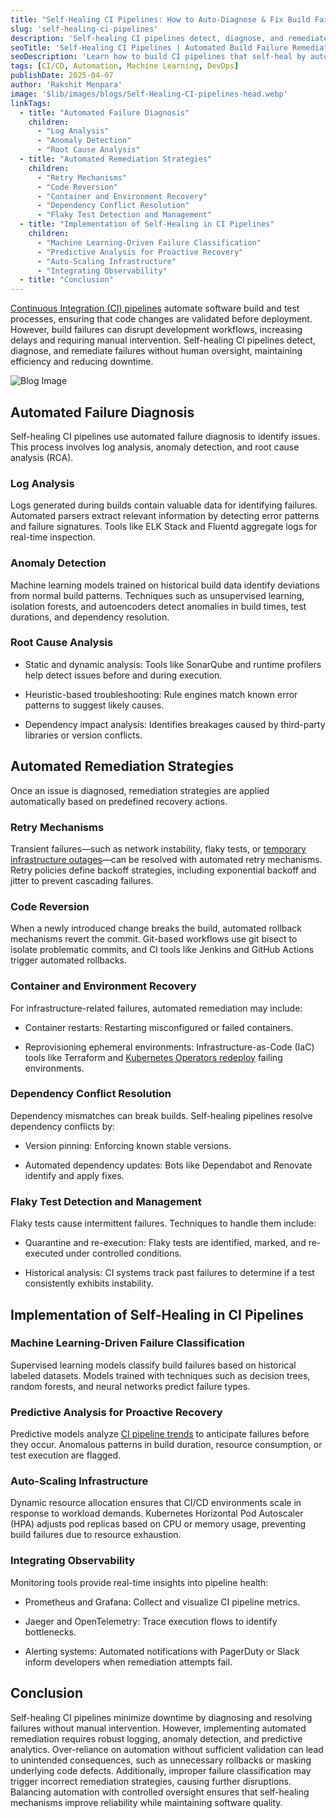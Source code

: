 ```yaml
---
title: "Self-Healing CI Pipelines: How to Auto-Diagnose & Fix Build Failures Without Human Intervention"
slug: 'self-healing-ci-pipelines'
description: 'Self-healing CI pipelines detect, diagnose, and remediate build failures without human intervention—preserving velocity and minimizing downtime.'
seoTitle: 'Self-Healing CI Pipelines | Automated Build Failure Remediation | Improwised Tech'
seoDescription: 'Learn how to build CI pipelines that self-heal by automatically detecting, diagnosing, and fixing build failures using ML and automation.'
tags: [CI/CD, Automation, Machine Learning, DevOps]
publishDate: 2025-04-07
author: 'Rakshit Menpara'
image: '$lib/images/blogs/Self-Healing-CI-pipelines-head.webp'
linkTags:
  - title: "Automated Failure Diagnosis"
    children:
      - "Log Analysis"
      - "Anomaly Detection"
      - "Root Cause Analysis"
  - title: "Automated Remediation Strategies"
    children:
      - "Retry Mechanisms"
      - "Code Reversion"
      - "Container and Environment Recovery"
      - "Dependency Conflict Resolution"
      - "Flaky Test Detection and Management"
  - title: "Implementation of Self-Healing in CI Pipelines"
    children: 
      - "Machine Learning-Driven Failure Classification"
      - "Predictive Analysis for Proactive Recovery"
      - "Auto-Scaling Infrastructure"
      - "Integrating Observability"
  - title: "Conclusion"
---
```



[Continuous Integration (CI) pipelines](/services/platform-engineering/continuous-integration/) automate software build and test processes, ensuring that code changes are validated before deployment. However, build failures can disrupt development workflows, increasing delays and requiring manual intervention. Self-healing CI pipelines detect, diagnose, and remediate failures without human oversight, maintaining efficiency and reducing downtime.

![Blog Image]($lib/images/blogs/Self-Healing-CI-pipelines-body.webp)

## Automated Failure Diagnosis

Self-healing CI pipelines use automated failure diagnosis to identify issues. This process involves log analysis, anomaly detection, and root cause analysis (RCA).

### Log Analysis

Logs generated during builds contain valuable data for identifying failures. Automated parsers extract relevant information by detecting error patterns and failure signatures. Tools like ELK Stack and Fluentd aggregate logs for real-time inspection.

### Anomaly Detection

Machine learning models trained on historical build data identify deviations from normal build patterns. Techniques such as unsupervised learning, isolation forests, and autoencoders detect anomalies in build times, test durations, and dependency resolution.

### Root Cause Analysis

* Static and dynamic analysis: Tools like SonarQube and runtime profilers help detect issues before and during execution.

* Heuristic-based troubleshooting: Rule engines match known error patterns to suggest likely causes.

* Dependency impact analysis: Identifies breakages caused by third-party libraries or version conflicts.

## Automated Remediation Strategies

Once an issue is diagnosed, remediation strategies are applied automatically based on predefined recovery actions.

### Retry Mechanisms

Transient failures—such as network instability, flaky tests, or [temporary infrastructure outages](/blog/zero-downtime-architecture/)—can be resolved with automated retry mechanisms. Retry policies define backoff strategies, including exponential backoff and jitter to prevent cascading failures.

### Code Reversion

When a newly introduced change breaks the build, automated rollback mechanisms revert the commit. Git-based workflows use git bisect to isolate problematic commits, and CI tools like Jenkins and GitHub Actions trigger automated rollbacks.

### Container and Environment Recovery

For infrastructure-related failures, automated remediation may include:

- Container restarts: Restarting misconfigured or failed containers.

- Reprovisioning ephemeral environments: Infrastructure-as-Code (IaC) tools like Terraform and [Kubernetes Operators redeploy](/blog/kubernetes-why-its-foundation-not-destination/) failing environments.

### Dependency Conflict Resolution

Dependency mismatches can break builds. Self-healing pipelines resolve dependency conflicts by:

- Version pinning: Enforcing known stable versions.

- Automated dependency updates: Bots like Dependabot and Renovate identify and apply fixes.

### Flaky Test Detection and Management

Flaky tests cause intermittent failures. Techniques to handle them include:

- Quarantine and re-execution: Flaky tests are identified, marked, and re-executed under controlled conditions.

- Historical analysis: CI systems track past failures to determine if a test consistently exhibits instability.

## Implementation of Self-Healing in CI Pipelines

### Machine Learning-Driven Failure Classification

Supervised learning models classify build failures based on historical labeled datasets. Models trained with techniques such as decision trees, random forests, and neural networks predict failure types.

### Predictive Analysis for Proactive Recovery

Predictive models analyze [CI pipeline trends](/blog/ci-isn-t-just-for-dev-ops/) to anticipate failures before they occur. Anomalous patterns in build duration, resource consumption, or test execution are flagged.

### Auto-Scaling Infrastructure

Dynamic resource allocation ensures that CI/CD environments scale in response to workload demands. Kubernetes Horizontal Pod Autoscaler (HPA) adjusts pod replicas based on CPU or memory usage, preventing build failures due to resource exhaustion.

### Integrating Observability

Monitoring tools provide real-time insights into pipeline health:

- Prometheus and Grafana: Collect and visualize CI pipeline metrics.

- Jaeger and OpenTelemetry: Trace execution flows to identify bottlenecks.

- Alerting systems: Automated notifications with PagerDuty or Slack inform developers when remediation attempts fail.

## Conclusion

Self-healing CI pipelines minimize downtime by diagnosing and resolving failures without manual intervention. However, implementing automated remediation requires robust logging, anomaly detection, and predictive analytics. Over-reliance on automation without sufficient validation can lead to unintended consequences, such as unnecessary rollbacks or masking underlying code defects. Additionally, improper failure classification may trigger incorrect remediation strategies, causing further disruptions. Balancing automation with controlled oversight ensures that self-healing mechanisms improve reliability while maintaining software quality.

    
